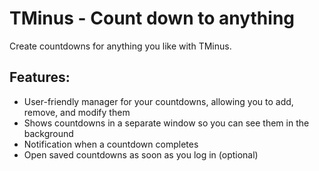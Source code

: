 # TMinus - Count down to anything

Create countdowns for anything you like with TMinus.

## Features:

- User-friendly manager for your countdowns, allowing you to add, remove, and modify them
- Shows countdowns in a separate window so you can see them in the background
- Notification when a countdown completes
- Open saved countdowns as soon as you log in (optional)
